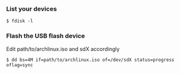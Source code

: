 ### List your devices

```
$ fdisk -l
```

### Flash the USB flash device

Edit path/to/archlinux.iso and sdX accordingly

```
$ dd bs=4M if=path/to/archlinux.iso of=/dev/sdX status=progress oflag=sync
```
